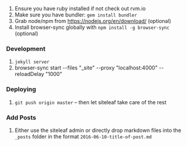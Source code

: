 1. Ensure you have ruby installed if not check out rvm.io
2. Make sure you have bundler: `gem install bundler`
3. Grab node/npm from https://nodejs.org/en/download/ (optional)
4. Install browser-sync globally with `npm install -g browser-sync` (optional)

### Development

1. `jekyll server`
2. browser-sync start --files "_site" --proxy "localhost:4000" --reloadDelay "1000"

### Deploying

1. `git push origin master` – then let siteleaf take care of the rest

### Add Posts

1. Either use the siteleaf admin or directly drop markdown files into the `_posts` folder in the format `2016-06-10-title-of-post.md`